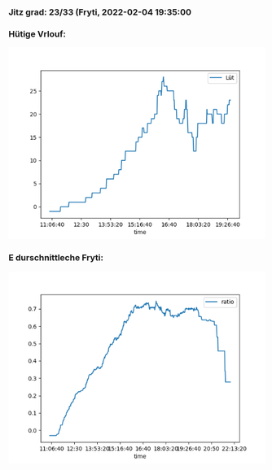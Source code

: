 ### Jitz grad: 23/33 (Fryti, 2022-02-04 19:35:00

### Hütige Vrlouf:
![Graph](Today.png)

### E durschnittleche Fryti:
![Graph](Fryti.png)